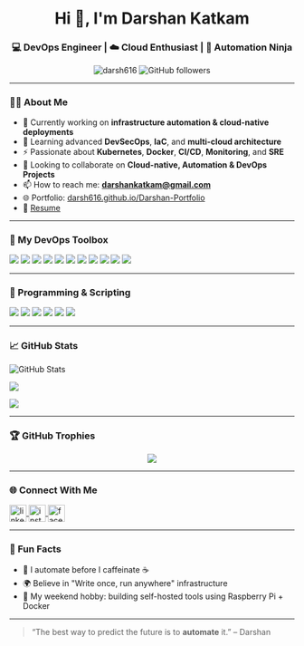 <h1 align="center">Hi 👋, I'm Darshan Katkam</h1>
<h3 align="center">💻 DevOps Engineer | ☁️ Cloud Enthusiast | 🚀 Automation Ninja</h3>

<p align="center">
  <img src="https://komarev.com/ghpvc/?username=darsh616&label=Profile%20views&color=0e75b6&style=flat" alt="darsh616" />
  <img alt="GitHub followers" src="https://img.shields.io/github/followers/darsh616?label=Followers&style=social" />
</p>

---

### 🧑‍💻 About Me

- 🔭 Currently working on **infrastructure automation & cloud-native deployments**
- 🌱 Learning advanced **DevSecOps**, **IaC**, and **multi-cloud architecture**
- ⚡ Passionate about **Kubernetes**, **Docker**, **CI/CD**, **Monitoring**, and **SRE**
- 👯 Looking to collaborate on **Cloud-native, Automation & DevOps Projects**
- 📫 How to reach me: **darshankatkam@gmail.com**
- 🌐 Portfolio: [darsh616.github.io/Darshan-Portfolio](https://darsh616.github.io/Darshan-Portfolio)
- 📄 [Resume](https://github.com/Darsh616/Darshan-Portfolio/blob/main/Darshan%20Resume.docx)

---

### 🚀 My DevOps Toolbox

<p align="left">
  <img src="https://img.shields.io/badge/Linux-FCC624?style=for-the-badge&logo=linux&logoColor=black" />
  <img src="https://img.shields.io/badge/AWS-232F3E?style=for-the-badge&logo=amazonaws&logoColor=white" />
  <img src="https://img.shields.io/badge/Docker-2496ED?style=for-the-badge&logo=docker&logoColor=white" />
  <img src="https://img.shields.io/badge/Kubernetes-326CE5?style=for-the-badge&logo=kubernetes&logoColor=white" />
  <img src="https://img.shields.io/badge/Terraform-7B42BC?style=for-the-badge&logo=terraform&logoColor=white" />
  <img src="https://img.shields.io/badge/Git-F05032?style=for-the-badge&logo=git&logoColor=white" />
  <img src="https://img.shields.io/badge/Jenkins-D24939?style=for-the-badge&logo=jenkins&logoColor=white" />
  <img src="https://img.shields.io/badge/Ansible-EE0000?style=for-the-badge&logo=ansible&logoColor=white" />
  <img src="https://img.shields.io/badge/Grafana-F46800?style=for-the-badge&logo=grafana&logoColor=white" />
  <img src="https://img.shields.io/badge/Prometheus-E6522C?style=for-the-badge&logo=prometheus&logoColor=white" />
  <img src="https://img.shields.io/badge/Nginx-009639?style=for-the-badge&logo=nginx&logoColor=white" />
</p>

---

### 🧠 Programming & Scripting

<p align="left">
  <img src="https://img.shields.io/badge/Python-3776AB?style=for-the-badge&logo=python&logoColor=white" />
  <img src="https://img.shields.io/badge/Shell-121011?style=for-the-badge&logo=gnu-bash&logoColor=white" />
  <img src="https://img.shields.io/badge/YAML-000000?style=for-the-badge&logo=yaml&logoColor=white" />
  <img src="https://img.shields.io/badge/HTML-E34F26?style=for-the-badge&logo=html5&logoColor=white" />
  <img src="https://img.shields.io/badge/Java-007396?style=for-the-badge&logo=java&logoColor=white" />
  <img src="https://img.shields.io/badge/JavaScript-F7DF1E?style=for-the-badge&logo=javascript&logoColor=black" />
</p>

---

### 📈 GitHub Stats

<p align="left">
  <img src="https://github-readme-stats.vercel.app/api?username=darsh616&show_icons=true&theme=radical" alt="GitHub Stats" />
</p>
<p align="left">
  <img src="https://github-readme-streak-stats.herokuapp.com?user=darsh616&theme=radical&hide_border=false" />
</p>
<p align="left">
  <img src="https://github-readme-stats.vercel.app/api/top-langs/?username=darsh616&layout=compact&theme=radical" />
</p>

---

### 🏆 GitHub Trophies

<p align="center">
  <img src="https://github-profile-trophy.vercel.app/?username=darsh616&theme=radical&no-frame=true&no-bg=true&margin-w=4" />
</p>

---

### 🌐 Connect With Me

<p align="left">
  <a href="https://linkedin.com/in/darshan-katkam" target="blank">
    <img align="center" src="https://cdn.jsdelivr.net/gh/devicons/devicon/icons/linkedin/linkedin-original.svg" alt="linkedin" height="30" width="30" />
  </a>
  <a href="https://instagram.com/itz_me_darsh" target="blank">
    <img align="center" src="https://raw.githubusercontent.com/rahuldkjain/github-profile-readme-generator/master/src/images/icons/Social/instagram.svg" alt="instagram" height="30" width="30" />
  </a>
  <a href="https://fb.com/darshan.katkam" target="blank">
    <img align="center" src="https://raw.githubusercontent.com/rahuldkjain/github-profile-readme-generator/master/src/images/icons/Social/facebook.svg" alt="facebook" height="30" width="30" />
  </a>
</p>

---

### 🧩 Fun Facts

- 🎯 I automate before I caffeinate ☕  
- 🌍 Believe in "Write once, run anywhere" infrastructure  
- 🧰 My weekend hobby: building self-hosted tools using Raspberry Pi + Docker  

---

> “The best way to predict the future is to **automate** it.” – Darshan
